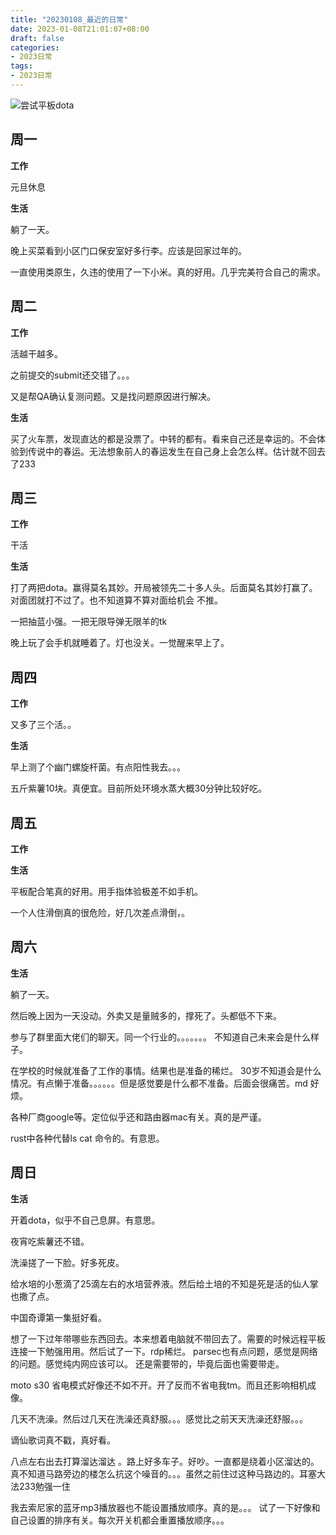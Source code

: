 ```yaml
---
title: "20230108_最近的日常"
date: 2023-01-08T21:01:07+08:00
draft: false
categories:
- 2023日常
tags:
- 2023日常
---
```


![尝试平板dota](https://raw.githubusercontent.com/nianyisi/20220717/main/2023/1/IMG_20230108_193402249_HDR.jpg)



## 周一

**工作**

元旦休息


**生活**

躺了一天。

晚上买菜看到小区门口保安室好多行李。应该是回家过年的。

一直使用类原生，久违的使用了一下小米。真的好用。几乎完美符合自己的需求。






## 周二

**工作**

活越干越多。

之前提交的submit还交错了。。。

又是帮QA确认复测问题。又是找问题原因进行解决。




**生活**

买了火车票，发现直达的都是没票了。中转的都有。看来自己还是幸运的。不会体验到传说中的春运。无法想象前人的春运发生在自己身上会怎么样。估计就不回去了233




## 周三


**工作**

干活


**生活**

打了两把dota。赢得莫名其妙。开局被领先二十多人头。后面莫名其妙打赢了。对面团就打不过了。也不知道算不算对面给机会 不推。

一把抽蓝小强。一把无限导弹无限羊的tk

晚上玩了会手机就睡着了。灯也没关。一觉醒来早上了。

## 周四


**工作**

又多了三个活。。



**生活**

早上测了个幽门螺旋杆菌。有点阳性我去。。。

五斤紫薯10块。真便宜。目前所处环境水蒸大概30分钟比较好吃。



## 周五


**工作**



**生活**

平板配合笔真的好用。用手指体验极差不如手机。

一个人住滑倒真的很危险，好几次差点滑倒，。

## 周六




**生活**

躺了一天。

然后晚上因为一天没动。外卖又是量贼多的，撑死了。头都低不下来。

参与了群里面大佬们的聊天。同一个行业的。。。。。。。 不知道自己未来会是什么样子。 

在学校的时候就准备了工作的事情。结果也是准备的稀烂。 30岁不知道会是什么情况。有点懒于准备。。。。。。但是感觉要是什么都不准备。后面会很痛苦。md 好烦。

各种厂商google等。定位似乎还和路由器mac有关。真的是严谨。

rust中各种代替ls cat 命令的。有意思。





## 周日



**生活**


开着dota，似乎不自己息屏。有意思。

夜宵吃紫薯还不错。

洗澡搓了一下脸。好多死皮。

给水培的小葱滴了25滴左右的水培营养液。然后给土培的不知是死是活的仙人掌也撒了点。

中国奇谭第一集挺好看。

想了一下过年带哪些东西回去。本来想着电脑就不带回去了。需要的时候远程平板连接一下勉强用用。然后试了一下。rdp稀烂。 parsec也有点问题，感觉是网络的问题。感觉纯内网应该可以。
还是需要带的，毕竟后面也需要带走。

moto s30 省电模式好像还不如不开。开了反而不省电我tm。而且还影响相机成像。

几天不洗澡。然后过几天在洗澡还真舒服。。。感觉比之前天天洗澡还舒服。。。

谪仙歌词真不戳，真好看。


八点左右出去打算溜达溜达 。路上好多车子。好吵。一直都是绕着小区溜达的。真不知道马路旁边的楼怎么抗这个噪音的。。。虽然之前住过这种马路边的。耳塞大法233勉强一住

我去索尼家的蓝牙mp3播放器也不能设置播放顺序。真的是。。。 试了一下好像和自己设置的排序有关。每次开关机都会重置播放顺序。。。




